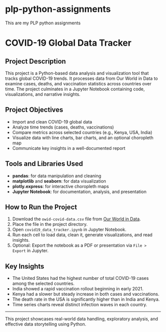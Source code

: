 # plp-python-assignments

This are my PLP python assignments 
   


   # COVID-19 Global Data Tracker

##  Project Description

This project is a Python-based data analysis and visualization tool that tracks global COVID-19 trends. It processes data from Our World in Data to examine cases, deaths, and vaccination statistics across countries over time. The project culminates in a Jupyter Notebook containing code, visualizations, and narrative insights.

##  Project Objectives

* Import and clean COVID-19 global data
* Analyze time trends (cases, deaths, vaccinations)
* Compare metrics across selected countries (e.g., Kenya, USA, India)
* Visualize data with line charts, bar charts, and an optional choropleth map
* Communicate key insights in a well-documented report

##  Tools and Libraries Used

* **pandas**: for data manipulation and cleaning
* **matplotlib** and **seaborn**: for data visualization
* **plotly.express**: for interactive choropleth maps
* **Jupyter Notebook**: for documentation, analysis, and presentation

##  How to Run the Project

1. Download the `owid-covid-data.csv` file from [Our World in Data](https://ourworldindata.org/coronavirus-source-data).
2. Place the file in the project directory.
3. Open `covid19_data_tracker.ipynb` in Jupyter Notebook.
4. Run each cell to load data, clean it, generate visualizations, and read insights.
5. Optional: Export the notebook as a PDF or presentation via `File > Export` in Jupyter.

##  Key Insights

* The United States had the highest number of total COVID-19 cases among the selected countries.
* India showed a rapid vaccination rollout beginning in early 2021.
* Kenya had a slower but steady increase in both cases and vaccinations.
* The death rate in the USA is significantly higher than in India and Kenya.
* Time series charts reveal distinct infection waves in each country.

---

This project showcases real-world data handling, exploratory analysis, and effective data storytelling using Python.
